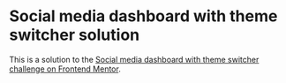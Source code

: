 # Social media dashboard with theme switcher solution

This is a solution to the [Social media dashboard with theme switcher challenge on Frontend Mentor](https://www.frontendmentor.io/challenges/social-media-dashboard-with-theme-switcher-6oY8ozp_H).

<!-- ### Primary

-   Lime Green: hsl(163, 72%, 41%)
-   Bright Red: hsl(356, 69%, 56%)

-   Facebook: hsl(208, 92%, 53%)
-   Twitter: hsl(203, 89%, 53%)
-   Instagram: linear gradient hsl(37, 97%, 70%) to hsl(329, 70%, 58%)
-   YouTube: hsl(348, 97%, 39%)

#### Dark Theme

-   Toggle: linear gradient hsl(210, 78%, 56%) to hsl(146, 68%, 55%)

#### Light Theme

-   Toggle: hsl(230, 22%, 74%)

#### Dark Theme

-   Very Dark Blue (BG): hsl(230, 17%, 14%)
-   Very Dark Blue (Top BG Pattern): hsl(232, 19%, 15%)
-   Dark Desaturated Blue (Card BG): hsl(228, 28%, 20%)
-   Desaturated Blue (Text): hsl(228, 34%, 66%)
-   White (Text): hsl(0, 0%, 100%)

#### Light Theme

-   White (BG): hsl(0, 0%, 100%)
-   Very Pale Blue (Top BG Pattern): hsl(225, 100%, 98%)
-   Light Grayish Blue (Card BG): hsl(227, 47%, 96%)
-   Dark Grayish Blue (Text): hsl(228, 12%, 44%)
-   Very Dark Blue (Text): hsl(230, 17%, 14%)

## Typography

-   Font size (Overview Card Headings): 14px

### Font

-   Family: [Inter](https://fonts.google.com/specimen/Inter)
-   Weights: 400, 700 -->

<!--
    Overview - Today

    Page Views
    87
    3%

    Likes
    52
    2%

    Likes
    5462
    2257%

    Profile Views
    52k
    1375%

    Retweets
    117
    303%

    Likes
    507
    553%

    Likes
    107
    19%

    Total Views
    1407
    12%
-->

